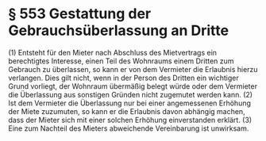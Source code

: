 # § 553 Gestattung der Gebrauchsüberlassung an Dritte
(1) Entsteht für den Mieter nach Abschluss des Mietvertrags ein berechtigtes Interesse, einen Teil des Wohnraums einem Dritten zum Gebrauch zu überlassen, so kann er von dem Vermieter die Erlaubnis hierzu verlangen. Dies gilt nicht, wenn in der Person des Dritten ein wichtiger Grund vorliegt, der Wohnraum übermäßig belegt würde oder dem Vermieter die Überlassung aus sonstigen Gründen nicht zugemutet werden kann.
(2) Ist dem Vermieter die Überlassung nur bei einer angemessenen Erhöhung der Miete zuzumuten, so kann er die Erlaubnis davon abhängig machen, dass der Mieter sich mit einer solchen Erhöhung einverstanden erklärt.
(3) Eine zum Nachteil des Mieters abweichende Vereinbarung ist unwirksam.